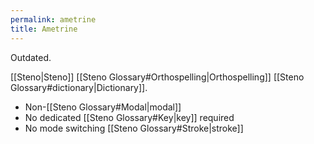 ```yaml
---
permalink: ametrine
title: Ametrine
---
```


Outdated.

[[Steno|Steno]] [[Steno Glossary#Orthospelling|Orthospelling]] [[Steno Glossary#dictionary|Dictionary]].

- Non-[[Steno Glossary#Modal|modal]]
- No dedicated [[Steno Glossary#Key|key]] required
- No mode switching [[Steno Glossary#Stroke|stroke]]
